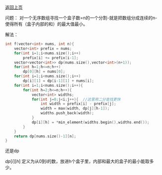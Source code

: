[返回上页](..)

问题： 对一个无序数组寻找一个盒子数=n的一个分割-就是把数组分成连续的n- 使得所有（盒子内部的和）的最大值最小。

解法：

```c++
int f(vector<int> nums, int n){
	vector<int> prefix = nums;
	for(int i=1;i<nums.size();i++)
		prefix[i] += prefix[i-1];
	vector<vector<int>> dp(nums.size(),vector<int>(n+1));
	for(int h=1;h<=n;h++)
		dp[0][h] = nums[0]; 
	for(int i=1;i<nums.size();i++)
		dp[i][1] = dp[i-1][1] + nums[i];
	for(int i=1;i<nums.size();i++){
		for(int h=2;h<=n;h++){
			vector<int> widths;
			for(int j=0;j<i;j++){  //这里用二分查找更快
				int width = prefix[i] - prefix[j];	
				width = max(width, dp[j][h-1]);
				widths.push_back(width);
			}
			dp[i][h] = *min_element(widths.begin(),widths.end());
		}
	}
	return dp[nums.size()-1][n];
}
```

还是dp

$dp[i][h]$ 定义为从0到i的数，放进h个盒子里，内部和最大的盒子的最小能取多少。

